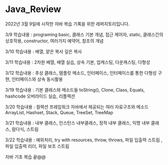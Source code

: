 # Java_Review
2022년 3월 9일에 시작한 자바 복습 기록을 위한 레퍼지토리입니다.


3/9 학습내용 : programing basic, 클래스 기본 개념, 접근 제어자, static, 클래스간의 상호작용, constructor, 여러가지 예약어, 참조의 개념

3/10 학습내용 : 배열, 얕은 복사 깊은 복사 

3/11 학습내용 : 2차원 배열, 배열 실습, 상속 기본, 업캐스팅, 다운캐스팅, 다형성

3/12 학습내용 : 추상 클래스, 템플릿 메소드, 인터페이스, 인터페이스를 통한 다형성 구현, 인터페이스와 상속 동시활용  

3/19 학습내용 : 기본 클래스와 메소드들 toString(), Clone, Class, Equals, hashcode 오버라이드 실습, 리플렉션 

3/20 학습내용 : 컬렉션 프레임워크 자바에서 제공되는 여러 자료구조와 메소드 ArrayList, Hashset, Stack, Queue, TreeSet, TreeMap 

3/21 학습내용 : 내부 클래스, 인스턴스 내부클래스, 정적 내부 클래스, 익명 내부 클래스, 람다식, 스트림  

3/22 학습내용 : 예외처리, try with resources, throw, throws, 파일 입출력 스트림 , 파일 입출력 리더, 파일 보조 스트림

자바 기초 복습 끝@@
